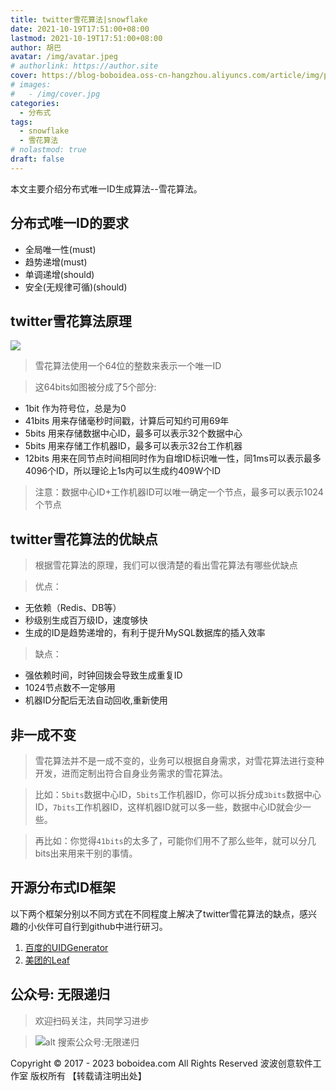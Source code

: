 ```yaml
---
title: twitter雪花算法|snowflake
date: 2021-10-19T17:51:00+08:00
lastmod: 2021-10-19T17:51:00+08:00
author: 胡巴
avatar: /img/avatar.jpeg
# authorlink: https://author.site
cover: https://blog-boboidea.oss-cn-hangzhou.aliyuncs.com/article/img/posts/twitter雪花算法snowflake.jpg
# images:
#   - /img/cover.jpg
categories:
  - 分布式
tags:
  - snowflake
  - 雪花算法
# nolastmod: true
draft: false
---
```


本文主要介绍分布式唯一ID生成算法--雪花算法。

<!--more-->

## 分布式唯一ID的要求

- 全局唯一性(must)
- 趋势递增(must)
- 单调递增(should)
- 安全(无规律可循)(should)

## twitter雪花算法原理

![](/img/posts/snowflake.png)

> 雪花算法使用一个64位的整数来表示一个唯一ID

> 这64bits如图被分成了5个部分:
- 1bit 作为符号位，总是为0
- 41bits 用来存储毫秒时间戳，计算后可知约可用69年
- 5bits 用来存储数据中心ID，最多可以表示32个数据中心
- 5bits 用来存储工作机器ID，最多可以表示32台工作机器
- 12bits 用来在同节点时间相同时作为自增ID标识唯一性，同1ms可以表示最多4096个ID，所以理论上1s内可以生成约409W个ID

> 注意：数据中心ID+工作机器ID可以唯一确定一个节点，最多可以表示1024个节点

## twitter雪花算法的优缺点

> 根据雪花算法的原理，我们可以很清楚的看出雪花算法有哪些优缺点

> 优点：
- 无依赖（Redis、DB等）
- 秒级别生成百万级ID，速度够快
- 生成的ID是趋势递增的，有利于提升MySQL数据库的插入效率

> 缺点：
- 强依赖时间，时钟回拨会导致生成重复ID
- 1024节点数不一定够用
- 机器ID分配后无法自动回收,重新使用

## 非一成不变

> 雪花算法并不是一成不变的，业务可以根据自身需求，对雪花算法进行变种开发，进而定制出符合自身业务需求的雪花算法。

> 比如：`5bits`数据中心ID，`5bits`工作机器ID，你可以拆分成`3bits`数据中心ID，`7bits`工作机器ID，这样机器ID就可以多一些，数据中心ID就会少一些。

> 再比如：你觉得`41bits`的太多了，可能你们用不了那么些年，就可以分几bits出来用来干别的事情。

## 开源分布式ID框架

以下两个框架分别以不同方式在不同程度上解决了twitter雪花算法的缺点，感兴趣的小伙伴可自行到github中进行研习。

1. [百度的UIDGenerator](https://github.com/baidu/uid-generator)
2. [美团的Leaf](https://github.com/Meituan-Dianping/Leaf)

<!--qr_code-->

## 公众号: 无限递归

> 欢迎扫码关注，共同学习进步

> ![alt 搜索公众号:无限递归](https://blog-boboidea.oss-cn-hangzhou.aliyuncs.com/article/img/gongzhonghao.jpeg "无限递归")

<!--declare-declare-->

Copyright &copy; 2017 - 2023 boboidea.com All Rights Reserved 波波创意软件工作室 版权所有 【转载请注明出处】
